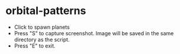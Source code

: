 # orbital-patterns
- Click to spawn planets
- Press "S" to capture screenshot. Image will be saved in the same directory as the script.
- Press "E" to exit.
